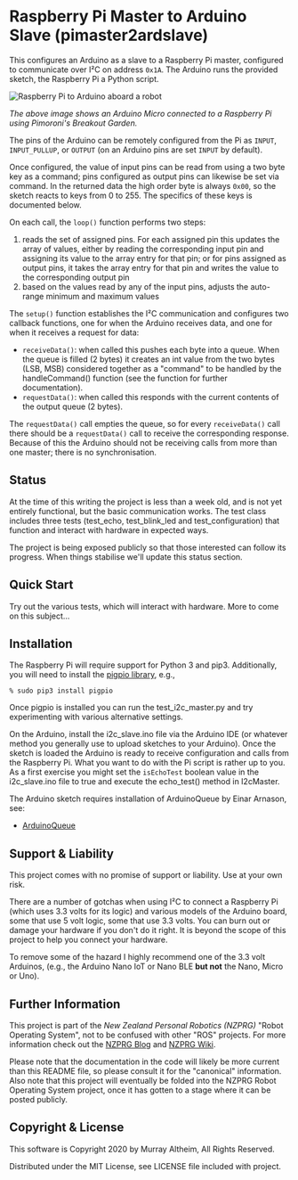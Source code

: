 # Raspberry Pi Master to Arduino Slave (pimaster2ardslave)

This configures an Arduino as a slave to a Raspberry Pi master, configured
to communicate over I²C on address `0x1A`. The Arduino runs the provided 
sketch, the Raspberry Pi a Python script.

![Raspberry Pi to Arduino aboard a robot](https://service.robots.org.nz/wiki/attach/RaspberryPiToArduinoOverI2C/pimaster2ardslave-0542-550x504.jpg)

_The above image shows an Arduino Micro connected to a Raspberry Pi using Pimoroni's Breakout Garden._

The pins of the Arduino can be remotely configured from the Pi as `INPUT`,
`INPUT_PULLUP`, or `OUTPUT` (on an Arduino pins are set `INPUT` by default).

Once configured, the value of input pins can be read from using a two byte 
key as a command; pins configured as output pins can likewise be set via 
command. In the returned data the high order byte is always `0x00`, so the 
sketch reacts to keys from 0 to 255. The specifics of these keys is 
documented below.

On each call, the `loop()` function performs two steps:

1. reads the set of assigned pins. For each assigned pin this updates the array of values, either by reading the corresponding input pin and assigning its value to the array entry for that pin; or for pins assigned as output pins, it takes the array entry for that pin and writes the value to the corresponding output pin
2. based on the values read by any of the input pins, adjusts the auto-range minimum and maximum values

The `setup()` function establishes the I²C communication and configures
two callback functions, one for when the Arduino receives data, and one
for when it receives a request for data:

* `receiveData()`: when called this pushes each byte into a queue. When the queue is filled (2 bytes) it creates an int value from the two bytes (LSB, MSB) considered together as a "command" to be handled by the handleCommand() function (see the function for further documentation).
* `requestData()`: when called this responds with the current contents of the output queue (2 bytes).

The `requestData()` call empties the queue, so for every `receiveData()` call
there should be a `requestData()` call to receive the corresponding response.
Because of this the Arduino should not be receiving calls from more than one 
master; there is no synchronisation.


## Status

At the time of this writing the project is less than a week old, and is not yet 
entirely functional, but the basic communication works. The test class includes
three tests (test_echo, test_blink_led and test_configuration) that function
and interact with hardware in expected ways.

The project is being exposed publicly so that those interested can follow its 
progress. When things stabilise we'll update this status section.


## Quick Start

Try out the various tests, which will interact with hardware. More to come on
this subject...


## Installation

The Raspberry Pi will require support for Python 3 and pip3. Additionally, you
will need to install the [pigpio library](http://abyz.me.uk/rpi/pigpio/), e.g., 

    % sudo pip3 install pigpio 

Once pigpio is installed you can run the test_i2c_master.py and try experimenting
with various alternative settings.

On the Arduino, install the i2c_slave.ino file via the Arduino IDE (or whatever
method you generally use to upload sketches to your Arduino). Once the sketch is 
loaded the Arduino is ready to receive configuration and calls from the Raspberry 
Pi. What you want to do with the Pi script is rather up to you. As a first exercise
you might set the `isEchoTest` boolean value in the i2c_slave.ino file to true and 
execute the echo_test() method in I2cMaster.

The Arduino sketch requires installation of ArduinoQueue by Einar Arnason, see:

* [ArduinoQueue](https://github.com/EinarArnason/ArduinoQueue)



## Support & Liability

This project comes with no promise of support or liability. Use at your own risk.

There are a number of gotchas when using I²C to connect a Raspberry Pi (which uses
3.3 volts for its logic) and various models of the Arduino board, some that use 
5 volt logic, some that use 3.3 volts. You can burn out or damage your hardware if 
you don't do it right. It is beyond the scope of this project to help you connect 
your hardware.

To remove some of the hazard I highly recommend one of the 3.3 volt Arduinos, (e.g.,
the Arduino Nano IoT or Nano BLE **but not** the Nano, Micro or Uno).  


## Further Information

This project is part of the _New Zealand Personal Robotics (NZPRG)_ "Robot Operating 
System", not to be confused with other "ROS" projects. For more information check out the 
[NZPRG Blog](https://robots.org.nz/) and [NZPRG Wiki](https://service.robots.org.nz/wiki/).

Please note that the documentation in the code will likely be more current than this 
README file, so please consult it for the "canonical" information. Also note that this
project will eventually be folded into the NZPRG Robot Operating System project, once
it has gotten to a stage where it can be posted publicly.


## Copyright & License

This software is Copyright 2020 by Murray Altheim, All Rights Reserved.

Distributed under the MIT License, see LICENSE file included with project.

